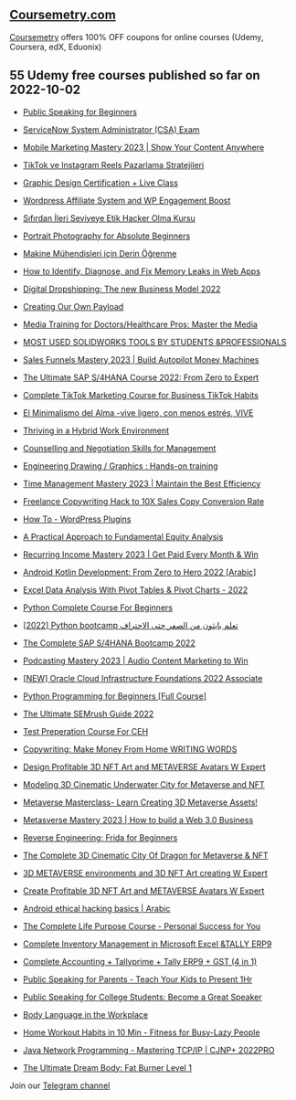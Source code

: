 ## [**Coursemetry.com**](https://coursemetry.com/)

[Coursemetry](https://coursemetry.com/) offers 100% OFF coupons for online courses (Udemy, Coursera, edX, Eduonix)

## **55 Udemy free courses published so far on 2022-10-02**

* [Public Speaking for Beginners](https://coursemetry.com/public-speaking-for-beginners/)

* [ServiceNow System Administrator (CSA) Exam](https://coursemetry.com/servicenow-system-administrator-csa-exam/)

* [Mobile Marketing Mastery 2023 | Show Your Content Anywhere](https://coursemetry.com/mobile-marketing-mastery-2023-show-your-content-anywhere/)

* [TikTok ve Instagram Reels Pazarlama Stratejileri](https://coursemetry.com/tiktok-ve-instagram-reels-pazarlama-stratejileri/)

* [Graphic Design Certification + Live Class](https://coursemetry.com/graphic-design-certification-live-class/)

* [Wordpress Affiliate System and WP Engagement Boost](https://coursemetry.com/wordpress-affiliate-system-and-wp-engagement-boost/)

* [Sıfırdan İleri Seviyeye Etik Hacker Olma Kursu](https://coursemetry.com/sifirdan-ileri-seviyeye-etik-hacker-olma-kursu/)

* [Portrait Photography for Absolute Beginners](https://coursemetry.com/portrait-photography-for-absolute-beginners/)

* [Makine Mühendisleri için Derin Öğrenme](https://coursemetry.com/makine-muhendisleri-icin-derin-ogrenme/)

* [How to Identify, Diagnose, and Fix Memory Leaks in Web Apps](https://coursemetry.com/how-to-identify-diagnose-and-fix-memory-leaks-in-web-apps/)

* [Digital Dropshipping: The new Business Model 2022](https://coursemetry.com/digital-dropshipping-the-new-business-model-2022/)

* [Creating Our Own Payload](https://coursemetry.com/creating-our-own-payload/)

* [Media Training for Doctors/Healthcare Pros: Master the Media](https://coursemetry.com/media-training-for-doctors-healthcare-pros-master-the-media/)

* [MOST USED SOLIDWORKS TOOLS BY STUDENTS &PROFESSIONALS](https://coursemetry.com/most-used-solidworks-tools-by-students-professionals/)

* [Sales Funnels Mastery 2023 | Build Autopilot Money Machines](https://coursemetry.com/sales-funnels-mastery-2023-build-autopilot-money-machines/)

* [The Ultimate SAP S/4HANA Course 2022: From Zero to Expert](https://coursemetry.com/the-ultimate-sap-s-4hana-course-2022-from-zero-to-expert/)

* [Complete TikTok Marketing Course for Business TikTok Habits](https://coursemetry.com/complete-tiktok-marketing-course-for-business-tiktok-habits/)

* [El Minimalismo del Alma -vive ligero, con menos estrés, VIVE](https://coursemetry.com/el-minimalismo-del-alma-vive-ligero-con-menos-estres-vive/)

* [Thriving in a Hybrid Work Environment](https://coursemetry.com/thriving-in-a-hybrid-work-environment/)

* [Counselling and Negotiation Skills for Management](https://coursemetry.com/counselling-and-negotiation-skills-for-management/)

* [Engineering Drawing / Graphics : Hands-on training](https://coursemetry.com/engineering-drawing-graphics-hands-on-training/)

* [Time Management Mastery 2023 | Maintain the Best Efficiency](https://coursemetry.com/time-management-mastery-2023-maintain-the-best-efficiency/)

* [Freelance Copywriting Hack to 10X Sales Copy Conversion Rate](https://coursemetry.com/freelance-copywriting-hack-to-10x-sales-copy-conversion-rate/)

* [How To - WordPress Plugins](https://coursemetry.com/how-to-wordpress-plugins/)

* [A Practical Approach to Fundamental Equity Analysis](https://coursemetry.com/a-practical-approach-to-fundamental-equity-analysis/)

* [Recurring Income Mastery 2023 | Get Paid Every Month & Win](https://coursemetry.com/recurring-income-mastery-2023-get-paid-every-month-win/)

* [Android Kotlin Development: From Zero to Hero 2022 [Arabic]](https://coursemetry.com/android-kotlin-development-from-zero-to-hero-2022-arabic/)

* [Excel Data Analysis With Pivot Tables & Pivot Charts - 2022](https://coursemetry.com/excel-data-analysis-with-pivot-tables-pivot-charts-2022/)

* [Python Complete Course For Beginners](https://coursemetry.com/python-complete-course-for-beginners/)

* [[2022] Python bootcamp تعلم بايثون من الصفر حتى الاحتراف](https://coursemetry.com/2022-python-bootcamp-%d8%aa%d8%b9%d9%84%d9%85-%d8%a8%d8%a7%d9%8a%d8%ab%d9%88%d9%86-%d9%85%d9%86-%d8%a7%d9%84%d8%b5%d9%81%d8%b1-%d8%ad%d8%aa%d9%89-%d8%a7%d9%84%d8%a7%d8%ad%d8%aa%d8%b1%d8%a7%d9%81/)

* [The Complete SAP S/4HANA Bootcamp 2022](https://coursemetry.com/the-complete-sap-s-4hana-bootcamp-2022/)

* [Podcasting Mastery 2023 | Audio Content Marketing to Win](https://coursemetry.com/podcasting-mastery-2023-audio-content-marketing-to-win/)

* [[NEW] Oracle Cloud Infrastructure Foundations 2022 Associate](https://coursemetry.com/new-oracle-cloud-infrastructure-foundations-2022-associate/)

* [Python Programming for Beginners [Full Course]](https://coursemetry.com/python-programming-for-beginners-full-course/)

* [The Ultimate SEMrush Guide 2022](https://coursemetry.com/the-ultimate-semrush-guide-2022/)

* [Test Preperation Course For CEH](https://coursemetry.com/test-preperation-course-for-ceh/)

* [Copywriting: Make Money From Home WRITING WORDS](https://coursemetry.com/copywriting-make-money-from-home-writing-words/)

* [Design Profitable 3D NFT Art and METAVERSE Avatars W Expert](https://coursemetry.com/design-profitable-3d-nft-art-and-metaverse-avatars-w-expert/)

* [Modeling 3D Cinematic Underwater City for Metaverse and NFT](https://coursemetry.com/modeling-3d-cinematic-underwater-city-for-metaverse-and-nft/)

* [Metaverse Masterclass- Learn Creating 3D Metaverse Assets!](https://coursemetry.com/metaverse-masterclass-learn-creating-3d-metaverse-assets/)

* [Metasverse Mastery 2023 | How to build a Web 3.0 Business](https://coursemetry.com/metasverse-mastery-2023-how-to-build-a-web-3-0-business/)

* [Reverse Engineering: Frida for Beginners](https://coursemetry.com/reverse-engineering-frida-for-beginners/)

* [The Complete 3D Cinematic City Of Dragon for Metaverse & NFT](https://coursemetry.com/the-complete-3d-cinematic-city-of-dragon-for-metaverse-nft/)

* [3D METAVERSE environments and 3D NFT Art creating W Expert](https://coursemetry.com/3d-metaverse-environments-and-3d-nft-art-creating-w-expert/)

* [Create Profitable 3D NFT Art and METAVERSE Avatars W Expert](https://coursemetry.com/create-profitable-3d-nft-art-and-metaverse-avatars-w-expert/)

* [Android ethical hacking basics | Arabic](https://coursemetry.com/android-ethical-hacking-basics-arabic/)

* [The Complete Life Purpose Course - Personal Success for You](https://coursemetry.com/the-complete-life-purpose-course-personal-success-for-you/)

* [Complete Inventory Management in Microsoft Excel &TALLY ERP9](https://coursemetry.com/complete-inventory-management-in-microsoft-excel-tally-erp9/)

* [Complete Accounting + Tallyprime + Tally ERP9 + GST (4 in 1)](https://coursemetry.com/complete-accounting-tallyprime-tally-erp9-gst-4-in-1/)

* [Public Speaking for Parents - Teach Your Kids to Present 1Hr](https://coursemetry.com/public-speaking-for-parents-teach-your-kids-to-present-1hr/)

* [Public Speaking for College Students: Become a Great Speaker](https://coursemetry.com/public-speaking-for-college-students-become-a-great-speaker/)

* [Body Language in the Workplace](https://coursemetry.com/body-language-in-the-workplace/)

* [Home Workout Habits in 10 Min - Fitness for Busy-Lazy People](https://coursemetry.com/home-workout-habits-in-10-min-fitness-for-busy-lazy-people/)

* [Java Network Programming - Mastering TCP/IP | CJNP+ 2022PRO](https://coursemetry.com/java-network-programming-mastering-tcp-ip-cjnp-2022pro/)

* [The Ultimate Dream Body: Fat Burner Level 1](https://coursemetry.com/the-ultimate-dream-body-fat-burner-level-1/)


Join our [Telegram channel](https://t.me/coursemetry)
